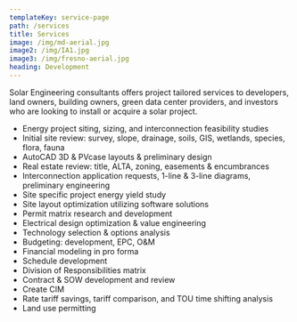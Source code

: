 ```yaml
---
templateKey: service-page
path: /services
title: Services
image: /img/md-aerial.jpg
image2: /img/IA1.jpg
image3: /img/fresno-aerial.jpg
heading: Development
---
```

Solar Engineering consultants offers project tailored services to developers, land owners, building owners,
green data center providers, and investors who are looking to install or acquire a solar project.

* Energy project siting, sizing, and interconnection feasibility studies
* Initial site review: survey, slope, drainage, soils, GIS, wetlands, species, flora, fauna
* AutoCAD 3D & PVcase layouts & preliminary design
* Real estate review: title, ALTA, zoning, easements & encumbrances
* Interconnection application requests, 1-line & 3-line diagrams, preliminary engineering
* Site specific project energy yield study
* Site layout optimization utilizing software solutions
* Permit matrix research and development
* Electrical design optimization & value engineering
* Technology selection & options analysis
* Budgeting: development, EPC, O&M
* Financial modeling in pro forma
* Schedule development
* Division of Responsibilities matrix
* Contract & SOW development and review
* Create CIM
* Rate tariff savings, tariff comparison, and TOU time shifting analysis
* Land use permitting
